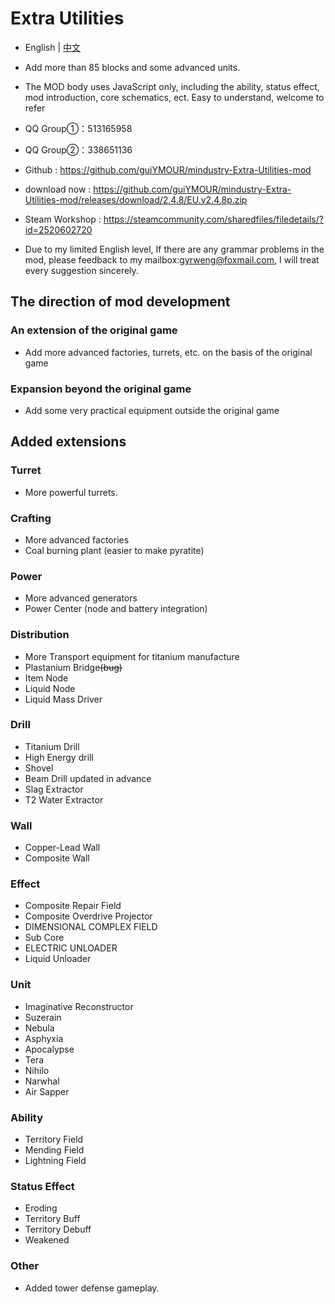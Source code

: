 # Extra Utilities

- English | [中文](README_cn.md)

- Add more than 85 blocks and some advanced units.

- The MOD body uses JavaScript only, including the ability, status effect, mod introduction, core schematics, ect. Easy to understand, welcome to refer


- QQ Group①：513165958
- QQ Group②：338651136
- Github : https://github.com/guiYMOUR/mindustry-Extra-Utilities-mod
- download now : https://github.com/guiYMOUR/mindustry-Extra-Utilities-mod/releases/download/2.4.8/EU.v2.4.8p.zip
- Steam Workshop : https://steamcommunity.com/sharedfiles/filedetails/?id=2520602720
- Due to my limited English level, If there are any grammar problems in the mod, please feedback to my mailbox:gyrweng@foxmail.com, I will treat every suggestion sincerely.

## The direction of mod development

### An extension of the original game
- Add more advanced factories, turrets, etc. on the basis of the original game

### Expansion beyond the original game
- Add some very practical equipment outside the original game

## Added extensions

### Turret
- More powerful turrets.

### Crafting
- More advanced factories 
- Coal burning plant (easier to make pyratite)

### Power
- More advanced generators 
- Power Center (node and battery integration)

### Distribution
- More Transport equipment for titanium manufacture
- Plastanium Bridge<strike>(bug)</strike>
- Item Node
- Liquid Node
- Liquid Mass Driver

### Drill
- Titanium Drill
- High Energy drill
- Shovel
- Beam Drill updated in advance
- Slag Extractor
- T2 Water Extractor

### Wall
- Copper-Lead Wall
- Composite Wall

### Effect
- Composite Repair Field
- Composite Overdrive Projector
- DIMENSIONAL COMPLEX FIELD
- Sub Core
- ELECTRIC UNLOADER
- Liquid Unloader

### Unit
- Imaginative Reconstructor
- Suzerain
- Nebula
- Asphyxia
- Apocalypse
- Tera
- Nihilo
- Narwhal
- Air Sapper

### Ability
- Territory Field
- Mending Field
- Lightning Field

### Status Effect
- Eroding
- Territory Buff
- Territory Debuff
- Weakened

### Other
- Added tower defense gameplay.
